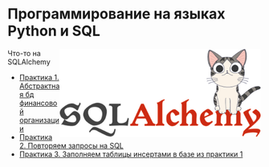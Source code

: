 # Программирование на языках Python и SQL

<img src="https://github.com/Cat-in-box/FA/blob/png/git%20pymysql.png" align="right" width=400 height=175/>

Что-то на SQLAlchemy

* [Практика 1. Абстрактная бд финансовой организации](https://github.com/Cat-in-box/FA/tree/master/2%20%D0%BA%D1%83%D1%80%D1%81/Python%20%26%20SQL/Pract%201)
* [Практика 2. Повторяем запросы на SQL](https://github.com/Cat-in-box/FA/tree/master/2%20%D0%BA%D1%83%D1%80%D1%81/Python%20%26%20SQL/Pract%202)
* [Практика 3. Заполняем таблицы инсертами в базе из практики 1](https://github.com/Cat-in-box/FA/tree/master/2%20%D0%BA%D1%83%D1%80%D1%81/Python%20%26%20SQL/Pract%203)
